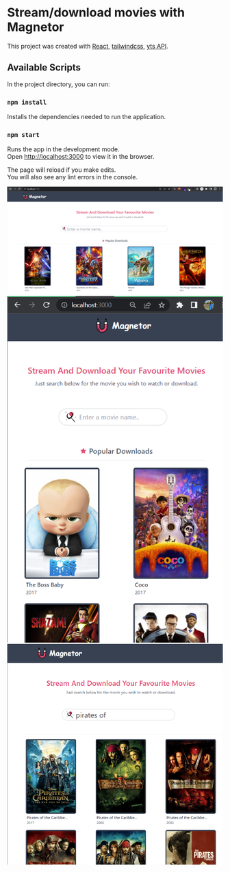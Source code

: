 # Stream/download movies with Magnetor

This project was created with [React](https://react.dev/), [tailwindcss](https://tailwindcss.com/), [yts API](https://yts.mx/).

## Available Scripts

In the project directory, you can run:

### `npm install`

Installs the dependencies needed to run the application.

### `npm start`

Runs the app in the development mode.\
Open [http://localhost:3000](http://localhost:3000) to view it in the browser.

The page will reload if you make edits.\
You will also see any lint errors in the console.

![Home](./public/magnetor-home.png)
![Home Responsive](./public/home-res.png)
![Search](./public/search.png)
